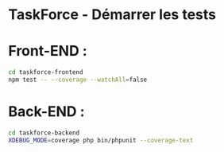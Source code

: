 # TaskForce - Démarrer les tests

# Front-END : 
```bash
cd taskforce-frontend
npm test -- --coverage --watchAll=false
```

# Back-END : 
```bash
cd taskforce-backend
XDEBUG_MODE=coverage php bin/phpunit --coverage-text
```


